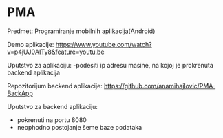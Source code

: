 # PMA
Predmet: Programiranje mobilnih aplikacija(Android)

Demo aplikacije: https://www.youtube.com/watch?v=p4jUJ0AITy8&feature=youtu.be

Uputstvo za aplikaciju:
   -podesiti ip adresu masine, na kojoj je prokrenuta backend aplikacija

Repozitorijum backend aplikacije: https://github.com/anamihajlovic/PMA-BackApp

Uputstvo za backend aplikaciju:
  - pokrenuti na portu 8080
  - neophodno postojanje šeme baze podataka


